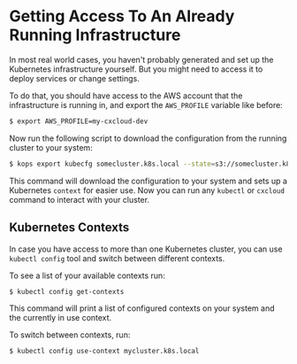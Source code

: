 # Getting Access To An Already Running Infrastructure

In most real world cases, you haven't probably generated and set up the Kubernetes infrastructure yourself. But you might need to access it to deploy services or change settings.

To do that, you should have access to the AWS account that the infrastructure is running in, and export the `AWS_PROFILE` variable like before:

```bash
$ export AWS_PROFILE=my-cxcloud-dev
```

Now run the following script to download the configuration from the running cluster to your system:

```bash
$ kops export kubecfg somecluster.k8s.local --state=s3://somecluster.k8s.local
```

This command will download the configuration to your system and sets up a Kubernetes `context` for easier use. Now you can run any `kubectl` or `cxcloud` command to interact with your cluster.

## Kubernetes Contexts

In case you have access to more than one Kubernetes cluster, you can use `kubectl config` tool and switch between different contexts.

To see a list of your available contexts run:

```bash
$ kubectl config get-contexts
```

This command will print a list of configured contexts on your system and the currently in use context.

To switch between contexts, run:

```bash
$ kubectl config use-context mycluster.k8s.local
```

